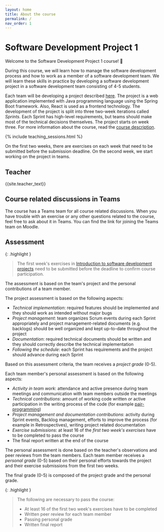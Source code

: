 ```yaml
---
layout: home
title: About the course
permalink: /
nav_order: 1
---
```


# Software Development Project 1

Welcome to the Software Development Project 1 course! 👋

During this course, we will learn how to manage the software development process and how to work as a member of a software development team. We will learn these skills in practice by developing a software development project in a software development team consisting of 4-5 students.

Each team will be developing a project described [here](/project-description). The project is a web application implemented with Java programming language using the Spring Boot framework. Also, React is used as a frontend technology. The development of the project is split into three two-week iterations called _Sprints_. Each Sprint has high-level requirements, but teams should make most of the technical decisions themselves. The project starts on week three. For more information about the course, read the [course description](https://opinto-opas.haaga-helia.fi/course_unit/SOF005AS3AE).

{% include teaching_sessions.html %}

On the first two weeks, there are exercises on each week that need to be submitted before the submission deadline. On the second week, we start working on the project in teams.

## Teacher

{{site.teacher_text}}

## Course related discussions in Teams

The course has a Teams team for all course related discussions. When you have trouble with an exercise or any other questions related to the course, feel free to ask about it in Teams. You can find the link for joining the Teams team on Moodle.

## Assessment

{: .highlight }

> The first week's exercises in [Introduction to software development projects](/introduction) need to be submitted before the deadline to confirm course participation.

The assessment is based on the team's project and the personal contributions of a team member.

The project assessment is based on the following aspects:

- _Technical implementation_: required features should be implemented and they should work as intended without major bugs
- _Project management_: team organizes Scrum events during each Sprint appropriately and project management-related documents (e.g. backlogs) should be well organized and kept up-to-date throughout the project
- _Documentation_: required technical documents should be written and they should correctly describe the technical implementation
- _Following the schedule_: each Sprint has requirements and the project should advance during each Sprint

Based on this assessment criteria, the team receives a _project grade_ (0-5).

Each team member's personal assessment is based on the following aspects:

- _Activity in team work_: attendance and active presence during team meetings and communication with team members outside the meetings
- _Technical contributions_: amount of working code written _or_ active participation in the writing process of the code (for example [pair-programming](https://en.wikipedia.org/wiki/Pair_programming))
- _Project management and documentation contributions_: activity during Sprint events, Backlog management, efforts to improve the process (for example in Retrospectives), writing project related documentation
- _Exercise submissions_: at least 16 of the _first two week's exercises_ have to be completed to pass the course
- The final report written at the end of the course

The personal assessment is done based on the teacher's observations and peer reviews from the team members. Each team member receives a _personal grade_ (0-5) based on their personal efforts towards the project and their exercise submissions from the first two weeks.

The final grade (0-5) is composed of the project grade and the personal grade.

{: .highlight }

> The following are necessary to pass the course:
>
> - At least 16 of the first two week's exercises have to be completed
> - Written peer review for each team member
> - Passing personal grade
> - Written final report
